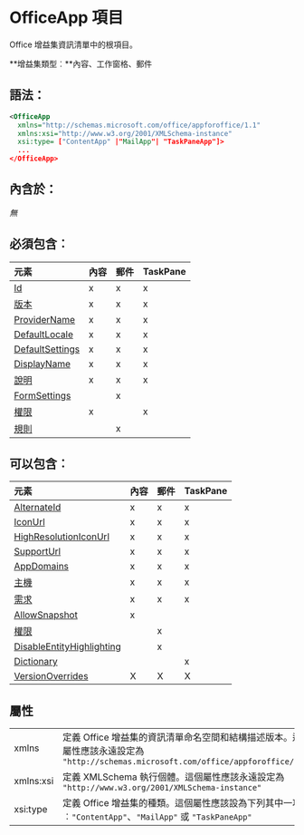 
# OfficeApp 項目
Office 增益集資訊清單中的根項目。

 **增益集類型︰**內容、工作窗格、郵件


## 語法：


```XML
<OfficeApp 
  xmlns="http://schemas.microsoft.com/office/appforoffice/1.1" 
  xmlns:xsi="http://www.w3.org/2001/XMLSchema-instance" 
  xsi:type= ["ContentApp" |"MailApp"| "TaskPaneApp"]>
  ...
</OfficeApp>
```


## 內含於：

 _無_


## 必須包含︰



|**元素**|**內容**|**郵件**|**TaskPane**|
|:-----|:-----|:-----|:-----|
|[Id](../../reference/manifest/id.md)|x|x|x|
|[版本](../../reference/manifest/version.md)|x|x|x|
|[ProviderName](../../reference/manifest/providername.md)|x|x|x|
|[DefaultLocale](../../reference/manifest/defaultlocale.md)|x|x|x|
|[DefaultSettings](../../reference/manifest/defaultsettings.md)|x|x|x|
|[DisplayName](../../reference/manifest/displayname.md)|x|x|x|
|[說明](../../reference/manifest/description.md)|x|x|x|
|[FormSettings](../../reference/manifest/formsettings.md)||x||
|[權限](../../reference/manifest/permissions.md)|x||x|
|[規則](../../reference/manifest/rule.md)||x||

## 可以包含︰



|**元素**|**內容**|**郵件**|**TaskPane**|
|:-----|:-----|:-----|:-----|
|[AlternateId](../../reference/manifest/alternateid.md)|x|x|x|
|[IconUrl](../../reference/manifest/iconurl.md)|x|x|x|
|[HighResolutionIconUrl](../../reference/manifest/highresolutioniconurl.md)|x|x|x|
|[SupportUrl](../../reference/manifest/supporturl.md)|x|x|x|
|[AppDomains](../../reference/manifest/appdomains.md)|x|x|x|
|[主機](../../reference/manifest/hosts.md)|x|x|x|
|[需求](../../reference/manifest/requirements.md)|x|x|x|
|[AllowSnapshot](../../reference/manifest/allowsnapshot.md)|x|||
|[權限](../../reference/manifest/permissions.md)||x||
|[DisableEntityHighlighting](../../reference/manifest/disableentityhighlighting.md)||x||
|[Dictionary](../../reference/manifest/dictionary.md)|||x|
|[VersionOverrides](../../reference/manifest/versionoverrides.md)|X|X|X|

## 屬性


|||
|:-----|:-----|
|xmlns|定義 Office 增益集的資訊清單命名空間和結構描述版本。這個屬性應該永遠設定為 `"http://schemas.microsoft.com/office/appforoffice/1.1"`|
|xmlns:xsi|定義 XMLSchema 執行個體。這個屬性應該永遠設定為 `"http://www.w3.org/2001/XMLSchema-instance"`|
|xsi:type|定義 Office 增益集的種類。這個屬性應該設為下列其中一項︰`"ContentApp"`、`"MailApp"` 或 `"TaskPaneApp"`|
